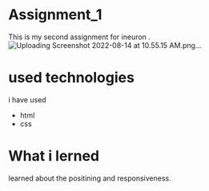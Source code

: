 # Assignment_1
This is my second assignment for ineuron .
![Uploading Screenshot 2022-08-14 at 10.55.15 AM.png…]()
# used technologies 
i have used 
- html
- css
# What i lerned 
learned about the positining and responsiveness.
